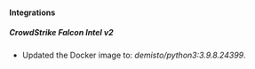 #### Integrations
##### CrowdStrike Falcon Intel v2
- Updated the Docker image to: *demisto/python3:3.9.8.24399*.
